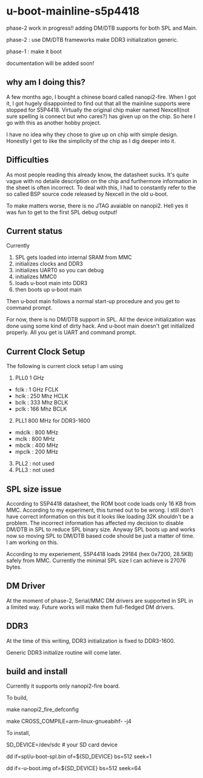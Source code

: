 # u-boot-mainline-s5p4418

phase-2 work in progress!!
adding DM/DTB supports for both SPL and Main.

phase-2 : use DM/DTB frameworks
          make DDR3 initialization generic.

phase-1 : make it boot

documentation will be added soon!

## why am I doing this?
A few months ago, I bought a chinese board called nanopi2-fire.
When I got it, I got hugely disappointed to find out that all the mainline supports
were stopped for S5P4418. Virtually the original chip maker named Nexcell(not sure spelling is connect but who cares?) 
has given up on the chip. So here I go with this as another hobby project.

I have no idea why they chose to give up on chip with simple design. Honestly I get to like the simplicity of the chip as I dig deeper into it.

## Difficulties
As most people reading this already know, the datasheet sucks. It's quite vague with no detaile description on the chip
and furthermore information in the sheet is often incorrect.
To deal with this, I had to constantly refer to the so called BSP source code released by Nexcell in the old u-boot.

To make matters worse, there is no JTAG avaiable on nanopi2. Hell yes it was fun to get to the first SPL debug output!

## Current status
Currently
1. SPL gets loaded into internal SRAM from MMC
2. initializes clocks and DDR3
3. initializes UART0 so you can debug
4. initializes MMC0
5. loads u-boot main into DDR3
6. then boots up u-boot main

Then u-boot main follows a normal start-up procedure and you get to command prompt.

For now, there is no DM/DTB support in SPL. All the device initialization was done using some kind of dirty hack.
And u-boot main doesn't get initialized properly. All you get is UART and command prompt.

## Current Clock Setup
The following is current clock setup I am using
1. PLL0   1 GHz
  * fclk   : 1 GHz FCLK
  * hclk   : 250 Mhz HCLK
  * bclk   : 333 Mhz BCLK
  * pclk   : 166 Mhz BCLK
2. PLL1   800 MHz for DDR3-1600
  * mdclk  : 800 MHz
  * mclk   : 800 MHz
  * mbclk  : 400 MHz
  * mpclk  : 200 MHz
3. PLL2   : not used
4. PLL3   : not used

## SPL size issue
According to S5P4418 datasheet, the ROM boot code loads only 16 KB from MMC. According to my experiment, this turned out to be wrong.
I still don't have correct information on this but it looks like loading 32K shouldn't be a problem.
The incorrect information has affected my decision to disable DM/DTB in SPL to reduce SPL binary size.
Anyway SPL boots up and works now so moving SPL to DM/DTB based code should be just a matter of time.
I am working on this.

According to my experiement, S5P4418 loads 29184 (hex 0x7200, 28.5KB) safely from MMC.
Currently the minimal SPL size I can achieve is 27076 bytes.


## DM Driver

At the moment of phase-2, Serial/MMC DM drivers are supported in SPL in a limited way.
Future works will make them full-fledged DM drivers.

## DDR3
At the time of this writing, DDR3 initialization is fixed to DDR3-1600.

Generic DDR3 initialize routine will come later.

## build and install
Currently it supports only nanopi2-fire board.

To build,

make nanopi2_fire_defconfig

make CROSS_COMPILE=arm-linux-gnueabihf-  -j4

To install,

SD_DEVICE=/dev/sdc      # your SD card device

dd if=spl/u-boot-spl.bin of=${SD_DEVICE} bs=512 seek=1

dd if=-u-boot.img of=${SD_DEVICE} bs=512 seek=64
